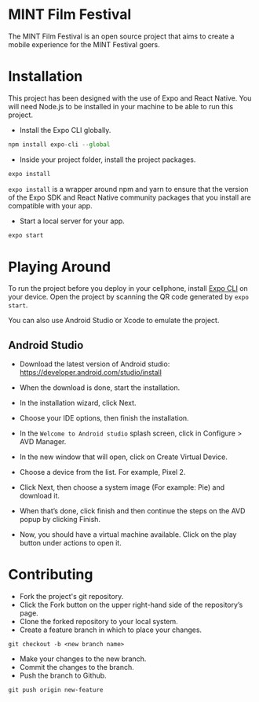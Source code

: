 # MINT Film Festival

The MINT Film Festival is an open source project that aims to create a mobile experience for the MINT Festival goers. 

# Installation

This project has been designed with the use of Expo and React Native. You will need Node.js to be installed in your machine to be able to run this project.

* Install the Expo CLI globally.

```javascript
npm install expo-cli --global
```

* Inside your project folder, install the project packages.
```javascript
expo install
```

`expo install` is a wrapper around npm and yarn to ensure that the version of the Expo SDK and React Native community packages that you install are compatible with your app. 

* Start a local server for your app.
```javascript
expo start
```

# Playing Around

To run the project before you deploy in your cellphone, install [Expo CLI](!https://expo.io/tools) on your device. Open the project by scanning the QR code generated by `expo start`.

You can also use Android Studio or Xcode to emulate the project.

## Android Studio

* Download the latest version of Android studio:
  https://developer.android.com/studio/install

* When the download is done, start the installation.

* In the installation wizard, click Next.

* Choose your IDE options, then finish the installation.

* In the `Welcome to Android studio` splash screen, click in Configure > AVD Manager.

* In the new window that will open, click on Create Virtual Device.

* Choose a device from the list. For example, Pixel 2.

* Click Next, then choose a system image (For example: Pie) and download it. 

* When that’s done, click finish and then continue the steps on the AVD popup by clicking Finish.

* Now, you should have a virtual machine available. Click on the play button under actions to open it.


# Contributing

* Fork the project's git repository.
* Click the Fork button on the upper right-hand side of the repository’s page.
* Clone the forked repository to your local system.
* Create a feature branch in which to place your changes.

`git checkout -b <new branch name>`
* Make your changes to the new branch.
* Commit the changes to the branch.
* Push the branch to Github.

`git push origin new-feature`
